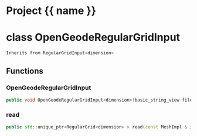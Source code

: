<script setup>
import {useRoute} from 'vitepress'
const {path} = useRoute()
const tokens = path.split('/')
const words = tokens[2].split('-');
for (let i = 0; i < words.length; i++) {
    words[i] = words[i].charAt(0).toUpperCase() + words[i].slice(1);
    words[i] = words[i].replace('geode', 'Geode')
}
const name = words.join('-');
</script>
# Project {{ name }}

# class OpenGeodeRegularGridInput


```cpp
Inherits from RegularGridInput<dimension>
```



## Functions

### OpenGeodeRegularGridInput

```cpp
public void OpenGeodeRegularGridInput<dimension>(basic_string_view filename)
```


### read

```cpp
public std::unique_ptr<RegularGrid<dimension> > read(const MeshImpl & impl)
```




